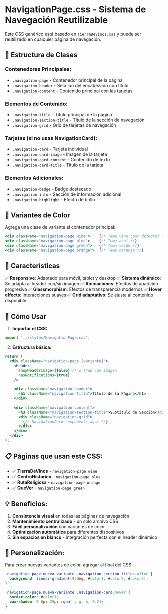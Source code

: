 # NavigationPage.css - Sistema de Navegación Reutilizable

Este CSS genérico está basado en `TierraDeVinos.css` y puede ser reutilizado en cualquier página de navegación.

## 📁 Estructura de Clases

### Contenedores Principales:
- `.navigation-page` - Contenedor principal de la página
- `.navigation-header` - Sección del encabezado con título
- `.navigation-content` - Contenido principal con las tarjetas

### Elementos de Contenido:
- `.navigation-title` - Título principal de la página
- `.navigation-section-title` - Título de la sección de navegación
- `.navigation-grid` - Grid de tarjetas de navegación

### Tarjetas (si no usas NavigationCard):
- `.navigation-card` - Tarjeta individual
- `.navigation-card-image` - Imagen de la tarjeta
- `.navigation-card-content` - Contenido de texto
- `.navigation-card-title` - Título de la tarjeta

### Elementos Adicionales:
- `.navigation-badge` - Badge destacado
- `.navigation-info` - Sección de información adicional
- `.navigation-highlight` - Efecto de brillo

## 🎨 Variantes de Color

Agrega una clase de variante al contenedor principal:

```jsx
<div className="navigation-page wine">    {/* Tema vino (por defecto) */}
<div className="navigation-page blue">    {/* Tema azul */}
<div className="navigation-page green">   {/* Tema verde */}
<div className="navigation-page orange">  {/* Tema naranja */}
```

## 📱 Características

✅ **Responsive**: Adaptado para móvil, tablet y desktop
✅ **Sistema dinámico**: Se adapta al header con/sin imagen
✅ **Animaciones**: Efectos de aparición progresiva
✅ **Glassmorphism**: Efectos de transparencia modernos
✅ **Hover effects**: Interacciones suaves
✅ **Grid adaptativo**: Se ajusta al contenido disponible

## 🚀 Cómo Usar

1. **Importar el CSS:**
```jsx
import '../styles/NavigationPage.css';
```

2. **Estructura básica:**
```jsx
return (
  <div className="navigation-page [variante]">
    <Header 
      showHeaderImage={false} // o true con imagen
      hasNotifications={true}
    />
    
    <div className="navigation-header">
      <h1 className="navigation-title">Título de la Página</h1>
    </div>
    
    <div className="navigation-content">
      <h3 className="navigation-section-title">Subtítulo de Sección</h3>
      <div className="navigation-grid">
        {/* NavigationCard components aquí */}
      </div>
    </div>
  </div>
);
```

## 📋 Páginas que usan este CSS:

- ✅ **TierraDeVinos** - `navigation-page wine`
- ✅ **CentroHistorico** - `navigation-page blue`
- ✅ **RutaReligiosa** - `navigation-page orange`
- ✅ **QueVer** - `navigation-page green`

## 💡 Beneficios:

1. **Consistencia visual** en todas las páginas de navegación
2. **Mantenimiento centralizado** - un solo archivo CSS
3. **Fácil personalización** con variantes de color
4. **Optimización automática** para diferentes dispositivos
5. **Sin espacios en blanco** - integración perfecta con el header dinámico

## 🔧 Personalización:

Para crear nuevas variantes de color, agregar al final del CSS:

```css
.navigation-page.nueva-variante .navigation-section-title::after {
  background: linear-gradient(90deg, #color1, #color2, #color3);
}

.navigation-page.nueva-variante .navigation-card:hover {
  border-color: #color1;
  box-shadow: 0 8px 25px rgba(r, g, b, 0.2);
}
```